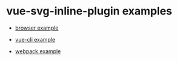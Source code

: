 # vue-svg-inline-plugin examples

* [browser example](https://github.com/oliverfindl/vue-svg-inline-plugin/tree/master/examples/browser)

* [vue-cli example](https://github.com/oliverfindl/vue-svg-inline-plugin/tree/master/examples/vue-cli)

* [webpack example](https://github.com/oliverfindl/vue-svg-inline-plugin/tree/master/examples/webpack)
